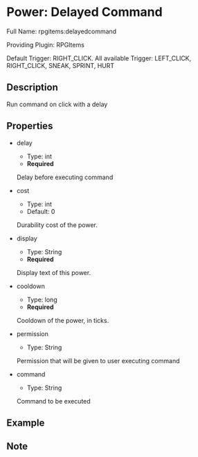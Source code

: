 # Power: Delayed Command

Full Name: rpgitems:delayedcommand

Providing Plugin: RPGItems

Default Trigger: RIGHT_CLICK. All available Trigger: LEFT_CLICK, RIGHT_CLICK, SNEAK, SPRINT, HURT

<!-- beginCustomHeader -->
<!-- endCustomHeader -->

## Description

Run command on click with a delay
<!-- beginCustomDescription -->
<!-- endCustomDescription -->

## Properties

* delay

  * Type: int
  * **Required**

  Delay before executing command

* cost

  * Type: int
  * Default: 0

  Durability cost of the power.

* display

  * Type: String
  * **Required**

  Display text of this power.

* cooldown

  * Type: long
  * **Required**

  Cooldown of the power, in ticks.

* permission

  * Type: String

  Permission that will be given to user executing command

* command

  * Type: String

  Command to be executed


<!-- beginCustomProperties -->
<!-- endCustomProperties -->

## Example

<!-- beginCustomExample -->
<!-- endCustomExample -->

## Note

<!-- beginCustomNote -->
<!-- endCustomNote -->